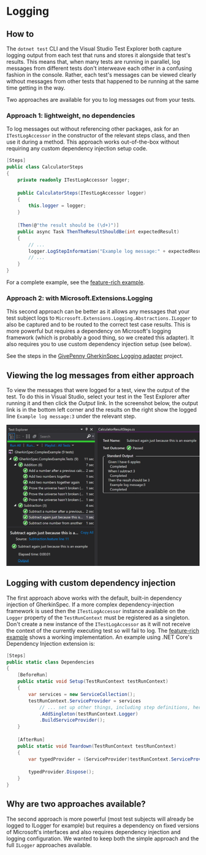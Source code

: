 # Logging

## How to

The `dotnet test` CLI and the Visual Studio Test Explorer both capture logging output from each test that runs and stores it alongside that test's results.  This means that, when many tests are running in parallel, log messages from different tests don't interweave each other in a confusing fashion in the console.  Rather, each test's messages can be viewed clearly without messages from other tests that happened to be running at the same time getting in the way.  

Two approaches are available for you to log messages out from your tests.

### Approach 1: lightweight, no dependencies

To log messages out without referencing other packages, ask for an `ITestLogAccessor` in the constructor of the relevant steps class, and then use it during a method.  This approach works out-of-the-box without requiring any custom dependency injection setup code.

```csharp
[Steps]
public class CalculatorSteps
{
    private readonly ITestLogAccessor logger;

    public CalculatorSteps(ITestLogAccessor logger)
    {
        this.logger = logger;
    }

    [Then(@"the result should be (\d+)")]
    public async Task ThenTheResultShouldBe(int expectedResult)
    {
        // ...
        logger.LogStepInformation("Example log message:" + expectedResult);
        // ...
    }
}
```

For a complete example, see the [feature-rich example](https://github.com/GivePenny/GherkinSpec.ComplexExample).

### Approach 2: with Microsoft.Extensions.Logging

This second approach can be better as it allows any messages that your test subject logs to `Microsoft.Extensions.Logging.Abstractions.ILogger` to also be captured and to be routed to the correct test case results.  This is more powerful but requires a dependency on Microsoft's logging framework (which is probably a good thing, so we created this adapter).  It also requires you to use custom dependency injection setup (see below).

See the steps in the [GivePenny GherkinSpec Logging adapter](https://github.com/GivePenny/GherkinSpec.Logging/blob/master/Readme.md) project.

## Viewing the log messages from either approach

To view the messages that were logged for a test, view the output of the test.  To do this in Visual Studio, select your test in the Test Explorer after running it and then click the _Output_ link.  In the screenshot below, the output link is in the bottom left corner and the results on the right show the logged line `Example log message:3` under the relevant step.

![Screenshot showing Visual Studio Test Explorer and a test ouput](OutputLogMessage.png)

## Logging with custom dependency injection

The first approach above works with the default, built-in dependency injection of GherkinSpec.  If a more complex dependency-injection framework is used then the `ITestLogAccessor` instance available on the `Logger` property of the `TestRunContext` must be registered as a singleton.  Don't create a new instance of the `ITestLogAccessor` as it will not receive the context of the currently executing test so will fail to log.  The [feature-rich example](https://github.com/GivePenny/GherkinSpec.ComplexExample) shows a working implementation.  An example using .NET Core's Dependency Injection extension is:

```csharp
[Steps]
public static class Dependencies
{
    [BeforeRun]
    public static void Setup(TestRunContext testRunContext)
    {
        var services = new ServiceCollection();
        testRunContext.ServiceProvider = services
            // ... set up other things, including step definitions, here
            .AddSingleton(testRunContext.Logger)
            .BuildServiceProvider();
    }

    [AfterRun]
    public static void Teardown(TestRunContext testRunContext)
    {
        var typedProvider = (ServiceProvider)testRunContext.ServiceProvider;

        typedProvider.Dispose();
    }
}
```

## Why are two approaches available?

The second approach is more powerful (most test subjects will already be logged to ILogger for example) but requires a dependency on fixed versions of Microsoft's interfaces and also requires dependency injection and logging configuration.  We wanted to keep both the simple approach and the full `ILogger` approaches available.
